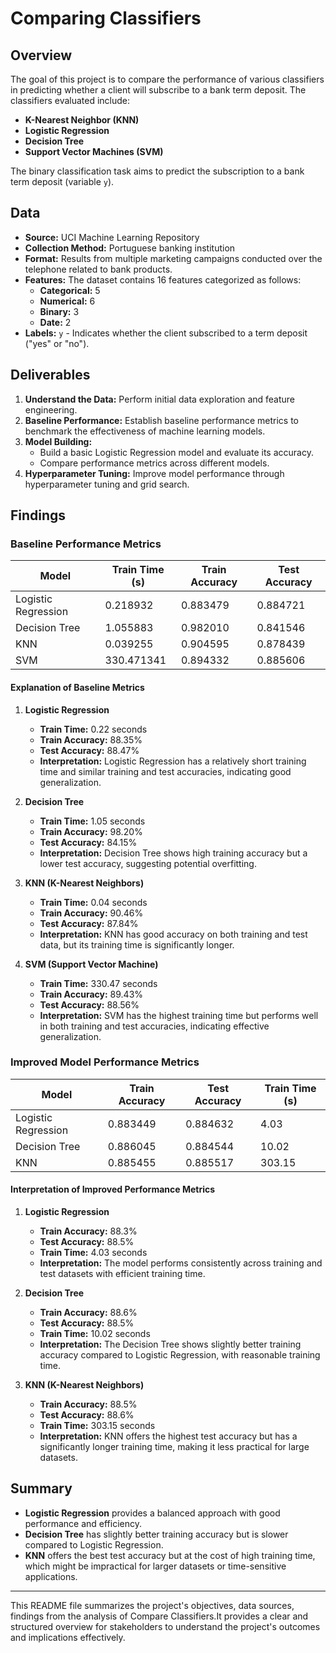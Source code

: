 # Comparing Classifiers

## Overview

The goal of this project is to compare the performance of various classifiers in predicting whether a client will subscribe to a bank term deposit. The classifiers evaluated include:

- **K-Nearest Neighbor (KNN)**
- **Logistic Regression**
- **Decision Tree**
- **Support Vector Machines (SVM)**

The binary classification task aims to predict the subscription to a bank term deposit (variable `y`).

## Data

- **Source:** UCI Machine Learning Repository
- **Collection Method:** Portuguese banking institution
- **Format:** Results from multiple marketing campaigns conducted over the telephone related to bank products.
- **Features:** The dataset contains 16 features categorized as follows:
  - **Categorical:** 5
  - **Numerical:** 6
  - **Binary:** 3
  - **Date:** 2
- **Labels:** `y` - Indicates whether the client subscribed to a term deposit ("yes" or "no").

## Deliverables

1. **Understand the Data:** Perform initial data exploration and feature engineering.
2. **Baseline Performance:** Establish baseline performance metrics to benchmark the effectiveness of machine learning models.
3. **Model Building:** 
   - Build a basic Logistic Regression model and evaluate its accuracy.
   - Compare performance metrics across different models.
4. **Hyperparameter Tuning:** Improve model performance through hyperparameter tuning and grid search.

## Findings

### Baseline Performance Metrics

| Model               | Train Time (s) | Train Accuracy | Test Accuracy |
|---------------------|-----------------|----------------|---------------|
| Logistic Regression | 0.218932        | 0.883479       | 0.884721      |
| Decision Tree       | 1.055883        | 0.982010       | 0.841546      |
| KNN                 | 0.039255        | 0.904595       | 0.878439      |
| SVM                 | 330.471341      | 0.894332       | 0.885606      |

#### Explanation of Baseline Metrics

1. **Logistic Regression**
   - **Train Time:** 0.22 seconds
   - **Train Accuracy:** 88.35%
   - **Test Accuracy:** 88.47%
   - **Interpretation:** Logistic Regression has a relatively short training time and similar training and test accuracies, indicating good generalization.

2. **Decision Tree**
   - **Train Time:** 1.05 seconds
   - **Train Accuracy:** 98.20%
   - **Test Accuracy:** 84.15%
   - **Interpretation:** Decision Tree shows high training accuracy but a lower test accuracy, suggesting potential overfitting.

3. **KNN (K-Nearest Neighbors)**
   - **Train Time:** 0.04 seconds
   - **Train Accuracy:** 90.46%
   - **Test Accuracy:** 87.84%
   - **Interpretation:** KNN has good accuracy on both training and test data, but its training time is significantly longer.

4. **SVM (Support Vector Machine)**
   - **Train Time:** 330.47 seconds
   - **Train Accuracy:** 89.43%
   - **Test Accuracy:** 88.56%
   - **Interpretation:** SVM has the highest training time but performs well in both training and test accuracies, indicating effective generalization.

### Improved Model Performance Metrics

| Model               | Train Accuracy | Test Accuracy | Train Time (s) |
|---------------------|----------------|---------------|----------------|
| Logistic Regression | 0.883449       | 0.884632      | 4.03           |
| Decision Tree       | 0.886045       | 0.884544      | 10.02          |
| KNN                 | 0.885455       | 0.885517      | 303.15         |

#### Interpretation of Improved Performance Metrics

1. **Logistic Regression**
   - **Train Accuracy:** 88.3%
   - **Test Accuracy:** 88.5%
   - **Train Time:** 4.03 seconds
   - **Interpretation:** The model performs consistently across training and test datasets with efficient training time.

2. **Decision Tree**
   - **Train Accuracy:** 88.6%
   - **Test Accuracy:** 88.5%
   - **Train Time:** 10.02 seconds
   - **Interpretation:** The Decision Tree shows slightly better training accuracy compared to Logistic Regression, with reasonable training time.

3. **KNN (K-Nearest Neighbors)**
   - **Train Accuracy:** 88.5%
   - **Test Accuracy:** 88.6%
   - **Train Time:** 303.15 seconds
   - **Interpretation:** KNN offers the highest test accuracy but has a significantly longer training time, making it less practical for large datasets.

## Summary

- **Logistic Regression** provides a balanced approach with good performance and efficiency.
- **Decision Tree** has slightly better training accuracy but is slower compared to Logistic Regression.
- **KNN** offers the best test accuracy but at the cost of high training time, which might be impractical for larger datasets or time-sensitive applications.


---

This README file summarizes the project's objectives, data sources, findings from the analysis of Compare Classifiers.It provides a clear and structured overview for stakeholders to understand the project's outcomes and implications effectively.

